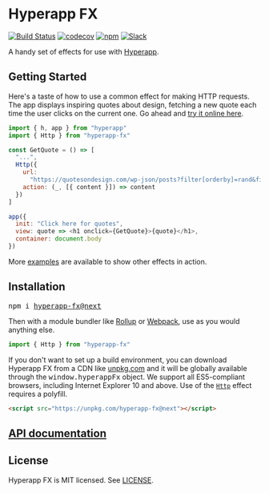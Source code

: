 # Hyperapp FX

[![Build Status](https://travis-ci.org/okwolf/hyperapp-fx.svg?branch=master)](https://travis-ci.org/okwolf/hyperapp-fx)
[![codecov](https://codecov.io/gh/okwolf/hyperapp-fx/branch/master/graph/badge.svg)](https://codecov.io/gh/okwolf/hyperapp-fx)
[![npm](https://img.shields.io/npm/v/hyperapp-fx.svg)](https://www.npmjs.org/package/hyperapp-fx)
[![Slack](https://hyperappjs.herokuapp.com/badge.svg)](https://hyperappjs.herokuapp.com "Join us")

A handy set of effects for use with [Hyperapp](https://github.com/jorgebucaran/hyperapp).

## Getting Started

Here's a taste of how to use a common effect for making HTTP requests. The app displays inspiring quotes about design, fetching a new quote each time the user clicks on the current one. Go ahead and [try it online here](https://codepen.io/okwolf/pen/vPbMaa?editors=0010).

```js
import { h, app } from "hyperapp"
import { Http } from "hyperapp-fx"

const GetQuote = () => [
  "...",
  Http({
    url:
      "https://quotesondesign.com/wp-json/posts?filter[orderby]=rand&filter[posts_per_page]=1",
    action: (_, [{ content }]) => content
  })
]

app({
  init: "Click here for quotes",
  view: quote => <h1 onclick={GetQuote}>{quote}</h1>,
  container: document.body
})
```

More [examples](https://codepen.io/collection/ArmxQj) are available to show other effects in action.

## Installation

<pre>
npm i <a href=https://www.npmjs.com/package/hyperapp-fx/v/next>hyperapp-fx@next</a>
</pre>

Then with a module bundler like [Rollup](https://rollupjs.org) or [Webpack](https://webpack.js.org), use as you would anything else.

```js
import { Http } from "hyperapp-fx"
```

If you don't want to set up a build environment, you can download Hyperapp FX from a CDN like [unpkg.com](https://unpkg.com/hyperapp-fx@next) and it will be globally available through the <samp>window.hyperappFx</samp> object. We support all ES5-compliant browsers, including Internet Explorer 10 and above. Use of the [`Http`](api.md#module_fx.exports.Http) effect requires a polyfill.

```html
<script src="https://unpkg.com/hyperapp-fx@next"></script>
```

## [API documentation](api.md)

## License

Hyperapp FX is MIT licensed. See [LICENSE](LICENSE.md).

